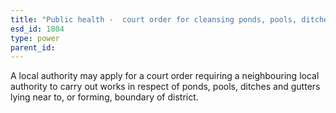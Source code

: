 ```yaml
---
title: "Public health -  court order for cleansing ponds, pools, ditches and gutters"
esd_id: 1804
type: power
parent_id:  
---
```


A local authority may apply for a court order requiring a neighbouring local authority to carry out works in respect of ponds, pools, ditches and gutters lying near to, or forming, boundary of district.

